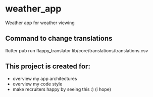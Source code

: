 # weather_app

Weather app for weather viewing

## Command to change translations

flutter pub run flappy_translator lib/core/translations/translations.csv

## This project is created for:

- overview my app architectures
- overview my code style
- make recruiters happy by seeing this :) (i hope)  